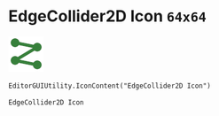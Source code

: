 # EdgeCollider2D Icon `64x64`
<img src="/img/EdgeCollider2D%20Icon.png" width=64 height=64>

``` CSharp
EditorGUIUtility.IconContent("EdgeCollider2D Icon")
```
```
EdgeCollider2D Icon
```
